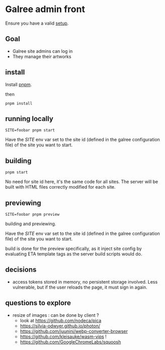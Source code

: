 # Galree admin front

Ensure you have a valid [setup](../doc/setup.md).

## Goal

- Galree site admins can log in
- They manage their artworks

## install

Install [pnpm](https://pnpm.io/fr/installation).

then

```shell
pnpm install
```

## running locally

```shell
SITE=foobar pnpm start
```

Have the _SITE_ env var set to the site id (defined in the galree configuration
file) of the site you want to start.

## building

```shell
pnpm start
```

No need for site id here, it's the same code for all sites. The server will be
built with HTML files correctly modified for each site.

## previewing

```shell
SITE=foobar pnpm preview
```

building and previewing.

Have the _SITE_ env var set to the site id (defined in the galree configuration
file) of the site you want to start.

build is done for the preview specifically, as it inject site config by
evaluating ETA template tags as the server build scripts would do.

## decisions

- access tokens stored in memory, no persistent storage involved. Less
  vulnerable, but if the user reloads the page, it must sign in again.

## questions to explore

- resize of images : can be done by client ?
  - look at https://github.com/nodeca/pica
  - https://silvia-odwyer.github.io/photon/
  - https://github.com/juunini/webp-converter-browser
  - https://github.com/kleisauke/wasm-vips !
  - https://github.com/GoogleChromeLabs/squoosh

